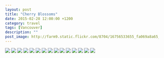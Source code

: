 ```yaml
---
layout: post
title: "Cherry Blossoms"
date: 2015-02-28 12:00:00 +1200
category: travel
tags: [Vancouver]
description: ""
post_image: http://farm9.static.flickr.com/8704/16756533655_fa069a8a65_o.jpg
---
```

[![](http://farm9.static.flickr.com/8596/16498870328_fd29241b66_c.jpg)](http://farm9.static.flickr.com/8596/16498870328_4541695775_o.jpg)
[![](http://farm9.static.flickr.com/8605/16064131594_d371b73b2b_c.jpg)](http://farm9.static.flickr.com/8605/16064131594_1f80a37fc1_o.jpg)
[![](http://farm9.static.flickr.com/8662/16500320759_8c80b9a4b6_c.jpg)](http://farm9.static.flickr.com/8662/16500320759_30902cf422_o.jpg)
[![](http://farm9.static.flickr.com/8631/16500321339_e9b1649fc7_c.jpg)](http://farm9.static.flickr.com/8631/16500321339_1539d70ce7_o.jpg)
[![](http://farm9.static.flickr.com/8609/16500322019_f401dbfdf1_c.jpg)](http://farm9.static.flickr.com/8609/16500322019_1b45aaec60_o.jpg)
[![](http://farm9.static.flickr.com/8678/16064134134_f0061240de_c.jpg)](http://farm9.static.flickr.com/8678/16064134134_a4915ab562_o.jpg)
[![](http://farm9.static.flickr.com/8627/16660513696_31cd7dc4f0_c.jpg)](http://farm9.static.flickr.com/8627/16660513696_6a1d7ef967_o.jpg)
[![](http://farm9.static.flickr.com/8659/16479182347_ca50412689_c.jpg)](http://farm9.static.flickr.com/8659/16479182347_7ffd6d8737_o.jpg)
[![](http://farm9.static.flickr.com/8611/16498874818_db83d719e4_c.jpg)](http://farm9.static.flickr.com/8611/16498874818_a09614a88b_o.jpg)
[![](http://farm9.static.flickr.com/8577/16685122901_2dc09d8fbd_c.jpg)](http://farm9.static.flickr.com/8577/16685122901_4d5d56293d_o.jpg)
[![](http://farm9.static.flickr.com/8602/16499062570_5fd1004476_c.jpg)](http://farm9.static.flickr.com/8602/16499062570_ec9ec9665e_o.jpg)
[![](http://farm9.static.flickr.com/8595/16660516256_418ec29f92_c.jpg)](http://farm9.static.flickr.com/8595/16660516256_0e08b68daf_o.jpg)
[![](http://farm9.static.flickr.com/8683/16500325899_1661eaf9a1_c.jpg)](http://farm9.static.flickr.com/8683/16500325899_aefce5e28c_o.jpg)
[![](http://farm9.static.flickr.com/8584/16686461435_af5713f0f1_c.jpg)](http://farm9.static.flickr.com/8584/16686461435_3dd5bfaeba_o.jpg)
[![](http://farm9.static.flickr.com/8623/16066504973_cf2f0e4242_c.jpg)](http://farm9.static.flickr.com/8623/16066504973_90252248bf_o.jpg)
